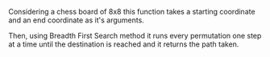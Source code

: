 Considering a chess board of 8x8 this function takes a starting coordinate and an end coordinate as it's
arguments.

Then, using Breadth First Search method it runs every permutation one step at a time until the destination is reached and it returns the path taken.
